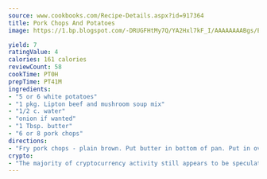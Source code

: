 ```yaml
---
source: www.cookbooks.com/Recipe-Details.aspx?id=917364
title: Pork Chops And Potatoes
image: https://1.bp.blogspot.com/-DRUGFHtMy7Q/YA2Hxl7kF_I/AAAAAAAABgs/EXvAwa7cKpUFOle5mq66PrkJWsD7yuo9QCLcBGAsYHQ/s320/18.png

yield: 7
ratingValue: 4
calories: 161 calories
reviewCount: 58
cookTime: PT0H
prepTime: PT41M
ingredients:
- "5 or 6 white potatoes"
- "1 pkg. Lipton beef and mushroom soup mix"
- "1/2 c. water"
- "onion if wanted"
- "1 Tbsp. butter"
- "6 or 8 pork chops"
directions:
- "Fry pork chops - plain brown. Put butter in bottom of pan. Put in oven and melt. Cut up in slices the onion and potatoes; put on top of melted butter. Put the fried pork chops on top of potatoes. Mix the water and soup mix together. Pour over the meat and cover with foil. Put in a 350u00b0 oven. Cook 1 to 1 1/2 hours."
crypto:
- "The majority of cryptocurrency activity still appears to be speculative."
---
```

